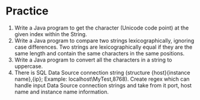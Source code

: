 # Practice
1.	Write a Java program to get the character (Unicode code point) at the given index within the String.
2.	Write a Java program to compare two strings lexicographically, ignoring case differences. Two strings are lexicographically equal if they are the same length and contain the same characters in the same positions.
3.	Write a Java program to convert all the characters in a string to uppercase.
4.	There is SQL Data Source connection string (structure {host}\{instance name},{ip}; Example: localhost\MyTest,8768). Create regex which can handle input Data Source connection strings and take from it port, host name and instance name information.

